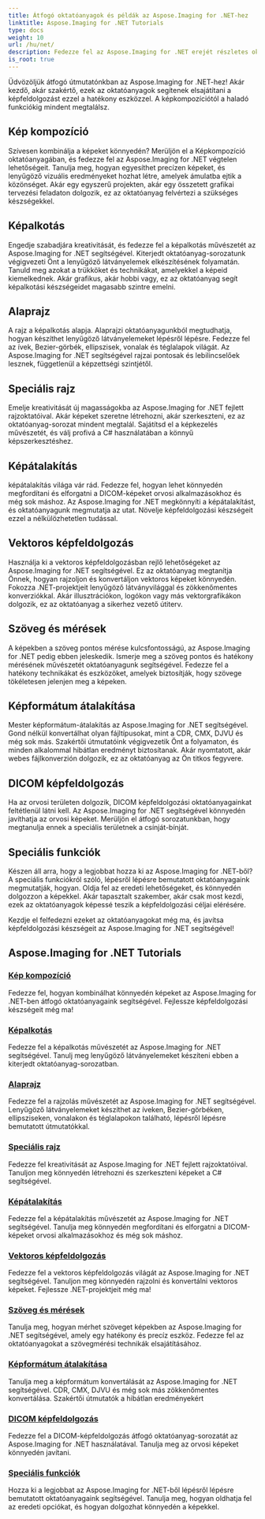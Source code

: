 ```yaml
---
title: Átfogó oktatóanyagok és példák az Aspose.Imaging for .NET-hez
linktitle: Aspose.Imaging for .NET Tutorials
type: docs
weight: 10
url: /hu/net/
description: Fedezze fel az Aspose.Imaging for .NET erejét részletes oktatóanyagaink segítségével. A képkompozíciótól a speciális funkciókig, fejlesztheti készségeit és emelheti fel képfeldolgozó játékát.
is_root: true
---
```


Üdvözöljük átfogó útmutatónkban az Aspose.Imaging for .NET-hez! Akár kezdő, akár szakértő, ezek az oktatóanyagok segítenek elsajátítani a képfeldolgozást ezzel a hatékony eszközzel. A képkompozíciótól a haladó funkciókig mindent megtalálsz.

## Kép kompozíció

Szívesen kombinálja a képeket könnyedén? Merüljön el a Képkompozíció oktatóanyagában, és fedezze fel az Aspose.Imaging for .NET végtelen lehetőségeit. Tanulja meg, hogyan egyesíthet precízen képeket, és lenyűgöző vizuális eredményeket hozhat létre, amelyek ámulatba ejtik a közönséget. Akár egy egyszerű projekten, akár egy összetett grafikai tervezési feladaton dolgozik, ez az oktatóanyag felvértezi a szükséges készségekkel.

## Képalkotás

Engedje szabadjára kreativitását, és fedezze fel a képalkotás művészetét az Aspose.Imaging for .NET segítségével. Kiterjedt oktatóanyag-sorozatunk végigvezeti Önt a lenyűgöző látványelemek elkészítésének folyamatán. Tanuld meg azokat a trükköket és technikákat, amelyekkel a képeid kiemelkednek. Akár grafikus, akár hobbi vagy, ez az oktatóanyag segít képalkotási készségeidet magasabb szintre emelni.

## Alaprajz

A rajz a képalkotás alapja. Alaprajzi oktatóanyagunkból megtudhatja, hogyan készíthet lenyűgöző látványelemeket lépésről lépésre. Fedezze fel az ívek, Bezier-görbék, ellipszisek, vonalak és téglalapok világát. Az Aspose.Imaging for .NET segítségével rajzai pontosak és lebilincselőek lesznek, függetlenül a képzettségi szintjétől.

## Speciális rajz

Emelje kreativitását új magasságokba az Aspose.Imaging for .NET fejlett rajzoktatóival. Akár képeket szeretne létrehozni, akár szerkeszteni, ez az oktatóanyag-sorozat mindent megtalál. Sajátítsd el a képkezelés művészetét, és válj profivá a C# használatában a könnyű képszerkesztéshez.

## Képátalakítás

képátalakítás világa vár rád. Fedezze fel, hogyan lehet könnyedén megfordítani és elforgatni a DICOM-képeket orvosi alkalmazásokhoz és még sok máshoz. Az Aspose.Imaging for .NET megkönnyíti a képátalakítást, és oktatóanyagunk megmutatja az utat. Növelje képfeldolgozási készségeit ezzel a nélkülözhetetlen tudással.

## Vektoros képfeldolgozás

Használja ki a vektoros képfeldolgozásban rejlő lehetőségeket az Aspose.Imaging for .NET segítségével. Ez az oktatóanyag megtanítja Önnek, hogyan rajzoljon és konvertáljon vektoros képeket könnyedén. Fokozza .NET-projektjeit lenyűgöző látványvilággal és zökkenőmentes konverziókkal. Akár illusztrációkon, logókon vagy más vektorgrafikákon dolgozik, ez az oktatóanyag a sikerhez vezető útiterv.

## Szöveg és mérések

A képekben a szöveg pontos mérése kulcsfontosságú, az Aspose.Imaging for .NET pedig ebben jeleskedik. Ismerje meg a szöveg pontos és hatékony mérésének művészetét oktatóanyagunk segítségével. Fedezze fel a hatékony technikákat és eszközöket, amelyek biztosítják, hogy szövege tökéletesen jelenjen meg a képeken.

## Képformátum átalakítása

Mester képformátum-átalakítás az Aspose.Imaging for .NET segítségével. Gond nélkül konvertálhat olyan fájltípusokat, mint a CDR, CMX, DJVU és még sok más. Szakértői útmutatóink végigvezetik Önt a folyamaton, és minden alkalommal hibátlan eredményt biztosítanak. Akár nyomtatott, akár webes fájlkonverzión dolgozik, ez az oktatóanyag az Ön titkos fegyvere.

## DICOM képfeldolgozás

Ha az orvosi területen dolgozik, DICOM képfeldolgozási oktatóanyagainkat feltétlenül látni kell. Az Aspose.Imaging for .NET segítségével könnyedén javíthatja az orvosi képeket. Merüljön el átfogó sorozatunkban, hogy megtanulja ennek a speciális területnek a csínját-bínját.

## Speciális funkciók

Készen áll arra, hogy a legjobbat hozza ki az Aspose.Imaging for .NET-ből? A speciális funkciókról szóló, lépésről lépésre bemutatott oktatóanyagaink megmutatják, hogyan. Oldja fel az eredeti lehetőségeket, és könnyedén dolgozzon a képekkel. Akár tapasztalt szakember, akár csak most kezdi, ezek az oktatóanyagok képessé teszik a képfeldolgozási céljai elérésére.

Kezdje el felfedezni ezeket az oktatóanyagokat még ma, és javítsa képfeldolgozási készségeit az Aspose.Imaging for .NET segítségével!
## Aspose.Imaging for .NET Tutorials
### [Kép kompozíció](./image-composition/)
Fedezze fel, hogyan kombinálhat könnyedén képeket az Aspose.Imaging for .NET-ben átfogó oktatóanyagaink segítségével. Fejlessze képfeldolgozási készségeit még ma!
### [Képalkotás](./image-creation/)
Fedezze fel a képalkotás művészetét az Aspose.Imaging for .NET segítségével. Tanulj meg lenyűgöző látványelemeket készíteni ebben a kiterjedt oktatóanyag-sorozatban.
### [Alaprajz](./basic-drawing/)
Fedezze fel a rajzolás művészetét az Aspose.Imaging for .NET segítségével. Lenyűgöző látványelemeket készíthet az íveken, Bezier-görbéken, ellipsziseken, vonalakon és téglalapokon található, lépésről lépésre bemutatott útmutatókkal.
### [Speciális rajz](./advanced-drawing/)
Fedezze fel kreativitását az Aspose.Imaging for .NET fejlett rajzoktatóival. Tanuljon meg könnyedén létrehozni és szerkeszteni képeket a C# segítségével.
### [Képátalakítás](./image-transformation/)
Fedezze fel a képátalakítás művészetét az Aspose.Imaging for .NET segítségével. Tanulja meg könnyedén megfordítani és elforgatni a DICOM-képeket orvosi alkalmazásokhoz és még sok máshoz.
### [Vektoros képfeldolgozás](./vector-image-processing/)
Fedezze fel a vektoros képfeldolgozás világát az Aspose.Imaging for .NET segítségével. Tanuljon meg könnyedén rajzolni és konvertálni vektoros képeket. Fejlessze .NET-projektjeit még ma!
### [Szöveg és mérések](./text-and-measurements/)
Tanulja meg, hogyan mérhet szöveget képekben az Aspose.Imaging for .NET segítségével, amely egy hatékony és precíz eszköz. Fedezze fel az oktatóanyagokat a szövegmérési technikák elsajátításához.
### [Képformátum átalakítása](./image-format-conversion/)
Tanulja meg a képformátum konvertálását az Aspose.Imaging for .NET segítségével. CDR, CMX, DJVU és még sok más zökkenőmentes konvertálása. Szakértői útmutatók a hibátlan eredményekért
### [DICOM képfeldolgozás](./dicom-image-processing/)
Fedezze fel a DICOM-képfeldolgozás átfogó oktatóanyag-sorozatát az Aspose.Imaging for .NET használatával. Tanulja meg az orvosi képeket könnyedén javítani.
### [Speciális funkciók](./advanced-features/)
Hozza ki a legjobbat az Aspose.Imaging for .NET-ből lépésről lépésre bemutatott oktatóanyagaink segítségével. Tanulja meg, hogyan oldhatja fel az eredeti opciókat, és hogyan dolgozhat könnyedén a képekkel.